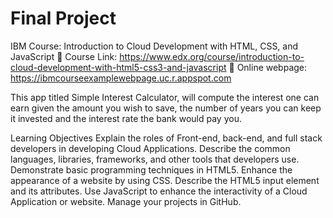 # Final Project
IBM Course: Introduction to Cloud Development with HTML, CSS, and JavaScript
🔗 Course Link: https://www.edx.org/course/introduction-to-cloud-development-with-html5-css3-and-javascript
🔗 Online webpage: https://ibmcourseexamplewebpage.uc.r.appspot.com

This app titled Simple Interest Calculator, will compute the interest one can earn given the amount you wish to save, the number of years you can keep it invested and the interest rate the bank would pay you.

Learning Objectives
Explain the roles of Front-end, back-end, and full stack developers in developing Cloud Applications.
Describe the common languages, libraries, frameworks, and other tools that developers use.
Demonstrate basic programming techniques in HTML5.
Enhance the appearance of a website by using CSS.
Describe the HTML5 input element and its attributes.
Use JavaScript to enhance the interactivity of a Cloud Application or website.
Manage your projects in GitHub.
